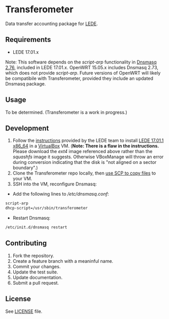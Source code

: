 Transferometer
======
Data transfer accounting package for [LEDE](https://lede-project.org/).

## Requirements
* LEDE 17.01.x

Note: This software depends on the *script-arp* functionality in [Dnsmasq 2.76](http://www.thekelleys.org.uk/dnsmasq/CHANGELOG), included in LEDE 17.01.x.  OpenWRT 15.05.x includes Dnsmasq 2.73, which does not provide *script-arp*.  Future versions of OpenWRT will likely be compatibile with Transferometer, provided they include an updated Dnsmasq package.

## Usage
To be determined.  (Transferometer is a work in progress.)

## Development
1. Follow the [instructions](https://lede-project.org/docs/user-guide/virtualbox-vm) provided by the LEDE team to install [LEDE 17.01.1 x86_64](https://downloads.lede-project.org/releases/17.01.1/targets/x86/64/lede-17.01.1-x86-64-combined-ext4.img.gz) in a [VirtualBox](https://www.virtualbox.org/) VM.  (**Note: There is a flaw in the instructions.**  Please download the *ext4* image referenced above rather than the *squashfs* image it suggests.  Otherwise VBoxManage will throw an error during conversion indicating that the disk is "not aligned on a sector boundary".)
2. Clone the Transferometer repo locally, then [use SCP to copy files](https://kb.iu.edu/d/agye) to your VM.
3. SSH into the VM, reconfigure Dnsmasq:
  * Add the following lines to */etc/dnsmasq.conf*:
```bash
script-arp
dhcp-script=/usr/sbin/transferometer
```
  * Restart Dnsmasq:
```bash
/etc/init.d/dnsmasq restart
```

## Contributing
1. Fork the repository.
2. Create a feature branch with a meaninful name.
3. Commit your changes.
4. Update the test suite.
5. Update documentation.
6. Submit a pull request.

## License
See [LICENSE](LICENSE) file.